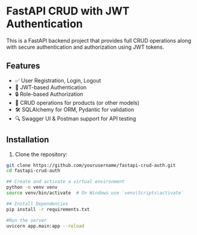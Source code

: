# FastAPI CRUD with JWT Authentication

This is a FastAPI backend project that provides full CRUD operations along with secure authentication and authorization using JWT tokens.

## Features

- ✅ User Registration, Login, Logout
- 🔐 JWT-based Authentication
- 🔒 Role-based Authorization
- 🧾 CRUD operations for products (or other models)
- 🛠️ SQLAlchemy for ORM, Pydantic for validation
- 🔍 Swagger UI & Postman support for API testing

## Installation

1. Clone the repository:

```bash
git clone https://github.com/yourusername/fastapi-crud-auth.git
cd fastapi-crud-auth

## Create and activate a virtual environment
python -m venv venv
source venv/bin/activate  # On Windows use `venv\Scripts\activate`

## Install Dependencies
pip install -r requirements.txt

#Run the server
uvicorn app.main:app --reload
